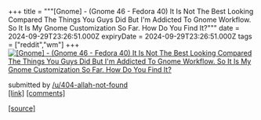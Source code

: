 +++
title = """[Gnome] - (Gnome 46 - Fedora 40) It Is Not The Best Looking Compared The Things You Guys Did But I'm Addicted To Gnome Workflow. So It Is My Gnome Customization So Far. How Do You Find It?"""
date = 2024-09-29T23:26:51.000Z
expiryDate = 2024-09-29T23:26:51.000Z
tags = ["reddit","wm"]
+++
[![[Gnome] - (Gnome 46 - Fedora 40) It Is Not The Best Looking Compared The Things You Guys Did But I'm Addicted To Gnome Workflow. So It Is My Gnome Customization So Far. How Do You Find It? ](https://b.thumbs.redditmedia.com/rqjlPfUNnlMkiO-4A0jADChPkXP5ekClBZ3q_5WJL4w.jpg "[Gnome] - (Gnome 46 - Fedora 40) It Is Not The Best Looking Compared The Things You Guys Did But I'm Addicted To Gnome Workflow. So It Is My Gnome Customization So Far. How Do You Find It? ")](https://www.reddit.com/r/unixporn/comments/1fshrlo/gnome_gnome_46_fedora_40_it_is_not_the_best/)

submitted by [/u/404-allah-not-found](https://www.reddit.com/user/404-allah-not-found)  
[\[link\]](https://www.reddit.com/gallery/1fshrlo) [\[comments\]](https://www.reddit.com/r/unixporn/comments/1fshrlo/gnome_gnome_46_fedora_40_it_is_not_the_best/)

[[source]](https://www.reddit.com/r/unixporn/comments/1fshrlo/gnome_gnome_46_fedora_40_it_is_not_the_best/)
